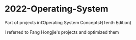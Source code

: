 # 2022-Operating-System
Part of projects in《Operating System Concepts》(Tenth Edition)

I referred to Fang Hongjie's projects and optimized them
